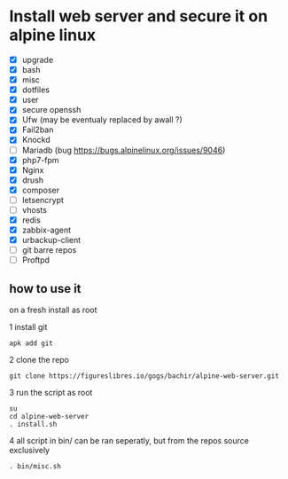 # Install web server and secure it on alpine linux

- [x] upgrade
- [x] bash
- [x] misc
- [x] dotfiles
- [x] user
- [x] secure openssh
- [x] Ufw (may be eventualy replaced by awall ?)
- [x] Fail2ban
- [x] Knockd
- [ ] Mariadb (bug https://bugs.alpinelinux.org/issues/9046)
- [x] php7-fpm
- [x] Nginx
- [x] drush
- [x] composer
- [ ] letsencrypt
- [ ] vhosts
- [x] redis
- [x] zabbix-agent
- [x] urbackup-client
- [ ] git barre repos
- [ ] Proftpd

## how to use it
on a fresh install
as root

1 install git
```
apk add git
```

2 clone the repo
```
git clone https://figureslibres.io/gogs/bachir/alpine-web-server.git
```

3 run the script as root
```
su
cd alpine-web-server
. install.sh

```
4 all script in bin/ can be ran seperatly, but from the repos source exclusively
```
. bin/misc.sh
```
